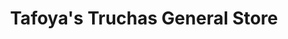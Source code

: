 ---
title: "Tafoya's Truchas General Store"
url: /truchas/tafoyas-truchas-general-store/
shop: shop
---